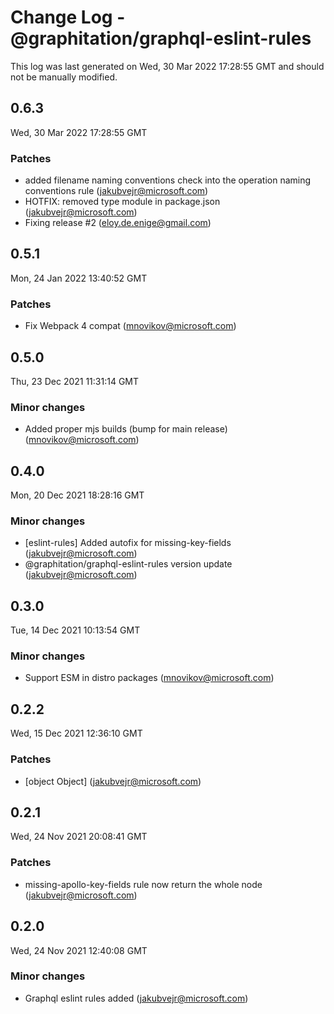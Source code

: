 # Change Log - @graphitation/graphql-eslint-rules

This log was last generated on Wed, 30 Mar 2022 17:28:55 GMT and should not be manually modified.

<!-- Start content -->

## 0.6.3

Wed, 30 Mar 2022 17:28:55 GMT

### Patches

- added filename naming conventions check into the operation naming conventions rule (jakubvejr@microsoft.com)
- HOTFIX: removed type module in package.json (jakubvejr@microsoft.com)
- Fixing release #2 (eloy.de.enige@gmail.com)

## 0.5.1

Mon, 24 Jan 2022 13:40:52 GMT

### Patches

- Fix Webpack 4 compat (mnovikov@microsoft.com)

## 0.5.0

Thu, 23 Dec 2021 11:31:14 GMT

### Minor changes

- Added proper mjs builds (bump for main release) (mnovikov@microsoft.com)

## 0.4.0

Mon, 20 Dec 2021 18:28:16 GMT

### Minor changes

- [eslint-rules] Added autofix for missing-key-fields (jakubvejr@microsoft.com)
- @graphitation/graphql-eslint-rules version update (jakubvejr@microsoft.com)

## 0.3.0

Tue, 14 Dec 2021 10:13:54 GMT

### Minor changes

- Support ESM in distro packages (mnovikov@microsoft.com)

## 0.2.2

Wed, 15 Dec 2021 12:36:10 GMT

### Patches

- [object Object] (jakubvejr@microsoft.com)

## 0.2.1

Wed, 24 Nov 2021 20:08:41 GMT

### Patches

- missing-apollo-key-fields rule now return the whole node (jakubvejr@microsoft.com)

## 0.2.0

Wed, 24 Nov 2021 12:40:08 GMT

### Minor changes

- Graphql eslint rules added (jakubvejr@microsoft.com)
